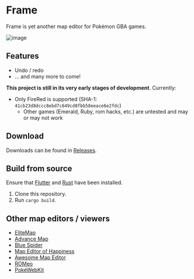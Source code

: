 # Frame

Frame is yet another map editor for Pokémon GBA games.

![image](https://user-images.githubusercontent.com/99778788/158078078-642476ac-3df7-4f8e-b340-aa328506d94a.png)

## Features
- Undo / redo
- ... and many more to come!

**This project is still in its very early stages of development**. Currently:
- Only FireRed is supported (SHA-1: `41cb23d8dccc8ebd7c649cd8fbb58eeace6e2fdc`)
  - Other games (Emerald, Ruby, rom hacks, etc.) are untested and may or may not work

## Download

Downloads can be found in [Releases](releases).

## Build from source

Ensure that [Flutter](https://docs.flutter.dev/get-started/install) and [Rust](https://www.rust-lang.org/tools/install) have been installed.
1. Clone this repository.
2. Run `cargo build`.

## Other map editors / viewers

- [EliteMap](https://github.com/Touched/EliteMap)
- [Advance Map](http://ampage.no-ip.info/index.php?seite=advancemap)
- [Blue Spider](https://github.com/cosarara/blue-spider)
- [Map Editor of Happiness](https://github.com/shinyquagsire23/MEH)
- [Awesome Map Editor](https://github.com/Sierraffinity/AwesomeMapEditor)
- [ROMeo](https://gitlab.com/spacepuddingpop/ROMeo)
- [PokéWebKit](https://github.com/jugales/pokewebkit)
